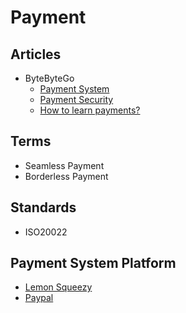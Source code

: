 # Payment

<!--
Platforms

https://docs.malga.io
https://dev.iugu.com/docs
https://docs.yampi.com.br
https://docs.transfeera.dev
https://docs.dlocal.com

https://github.com/dlocal
https://github.com/jeny3g/paymee-pix-payments-node-nestjs
https://github.com/dsperax/pix-payment
https://github.com/VictorMagalhaesSales/microsservices-banks-parent
https://github.com/ivanmds/POC_EVENT_DRIVEN
https://github.com/tracontecnologia/ondw-2-server
-->

## Articles

- ByteByteGo
  - [Payment System](https://blog.bytebytego.com/p/payment-system)
  - [Payment Security](https://blog.bytebytego.com/p/payment-security)
  - [How to learn payments?](https://blog.bytebytego.com/p/how-to-learn-payments)

## Terms

- Seamless Payment
- Borderless Payment

## Standards

- ISO20022

## Payment System Platform

- [Lemon Squeezy](https://lemonsqueezy.com)
- [Paypal](https://paypal.com)
